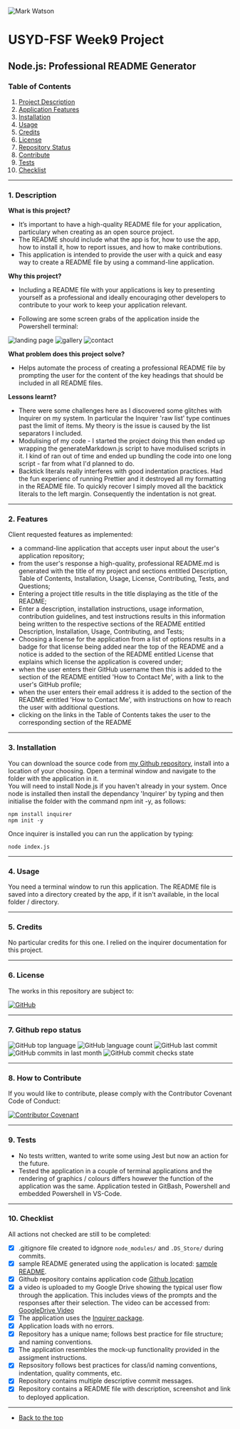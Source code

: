 ![Mark Watson](./img/JPG_banner_build-a-README.jpg)
# USYD-FSF Week9 Project
## Node.js: Professional README Generator

### Table of Contents  
  
   1. [Project Description](#1-description)
   2. [Application Features](#2-features)
   3. [Installation](#3-installation)
   4. [Usage](#4-usage)
   5. [Credits](#5-credits)
   6. [License](#6-license)
   7. [Repository Status](#7-github-repo-status)
   8. [Contribute](#8-how-to-contribute)
   9. [Tests](#9-tests)
   10. [Checklist](#10-checklist)

---
### 1. Description  
**What is this project?**  
* It’s important to have a high-quality README file for your application, particulary when creating as an open source project. 
* The README should include what the app is for, how to use the app, how to install it, how to report issues, and how to make contributions.  
* This application is intended to provide the user with a quick and easy way to create a README file by using a command-line application. 

**Why this project?**  
* Including a README file with your applications is key to presenting yourself as a professional and ideally encouraging other developers to contribute to your work to keep your application relevant.

* Following are some screen grabs of the application inside the Powershell terminal:

![landing page](./img/Build-a-README-screenshot1.jpg)
![gallery](./img/Build-a-README-screenshot2.jpg)
![contact](./img/Build-a-README-screenshot3.jpg)

**What problem does this project solve?**  
* Helps automate the process of creating a professional README file by prompting the user for the content of the key headings that should be included in all README files.

**Lessons learnt?**  
* There were some challenges here as I discovered some glitches with Inquirer on my system.  In particular the Inquirer 'raw list' type continues past the limit of items.  My theory is the issue is caused by the list separators I included.
* Modulising of my code - I started the project doing this then ended up wrapping the generateMarkdown.js script to have modulised scripts in it.  I kind of ran out of time and ended up bundling the code into one long script - far from what I'd planned to do.
* Backtick literals really interferes with good indentation practices.  Had the fun experienc of running Prettier and it destroyed all my formatting in the README file.  To quickly recover I simply moved all the backtick literals to the left margin.  Consequently the indentation is not great.

---
### 2. Features  
Client requested features as implemented:  

- a command-line application that accepts user input about the user's application repository;
- from the user's response a high-quality, professional README.md is generated with the title of my project and sections entitled Description, Table of Contents, Installation, Usage, License, Contributing, Tests, and Questions;
- Entering a project title results in the title displaying as the title of the README;
- Enter a description, installation instructions, usage information, contribution guidelines, and test instructions
results in this information being written to the respective sections of the README entitled Description, Installation, Usage, Contributing, and Tests;
- Choosing a license for the application from a list of options results in a badge for that license being added near the top of the README and a notice is added to the section of the README entitled License that explains which license the application is covered under;
- when the user enters their GitHub username then this is added to the section of the README entitled 'How to Contact Me', with a link to the user's GitHub profile;
- when the user enters their email address it is added to the section of the README entitled 'How to Contact Me', with instructions on how to reach the user with additional questions.
- clicking on the links in the Table of Contents takes the user to the corresponding section of the README

---
### 3. Installation  
You can download the source code from [my Github repository](https://github.com/Mark33Mark/build-a-README), install into a location of your choosing.  Open a terminal window and navigate to the folder with the application in it.  
You will need to install Node.js if you haven't already in your system.  Once node is installed then install the dependancy 'Inquirer' by typing and then initialise the folder with the command npm init -y, as follows: 

```
npm install inquirer
npm init -y
```   
Once inquirer is installed you can run the application by typing:

```
node index.js
```  

---
### 4. Usage  
You need a terminal window to run this application.  The README file is saved into a directory created by the app, if it isn't available, in the local folder / directory.

---
### 5. Credits  
No particular credits for this one. I relied on the inquirer documentation for this project.

---
### 6. License  
 The works in this repository are subject to:  

[![GitHub](https://img.shields.io/github/license/Mark33Mark/build-a-README)](doc/LICENSE.md)

---
### 7. Github repo status  

![GitHub top language](https://img.shields.io/github/languages/top/Mark33Mark/build-a-README)
![GitHub language count](https://img.shields.io/github/languages/count/Mark33Mark/build-a-README)
![GitHub last commit](https://img.shields.io/github/last-commit/Mark33Mark/build-a-README)
![GitHub commits in last month](https://img.shields.io/github/commit-activity/m/Mark33Mark/build-a-README)
![GitHub commit checks state](https://img.shields.io/github/checks-status/Mark33Mark/build-a-README/afcb05a564c68620d4322da5b7a8da91d5d52be9)

---
### 8. How to Contribute
 If you would like to contribute, please comply with the Contributor Covenant Code of Conduct:  

[![Contributor Covenant](https://img.shields.io/badge/Contributor%20Covenant-2.1-4baaaa.svg)](doc/code_of_conduct.md)

---
### 9. Tests  
- No tests written, wanted to write some using Jest but now an action for the future.
- Tested the application in a couple of terminal applications and the rendering of graphics / colours differs however the function of the application was the same.  Application tested in GitBash, Powershell and embedded Powershell in VS-Code.

---
### 10. Checklist  
 All actions not checked are still to be completed:
* [x]  .gitignore file created to idgnore `node_modules/` and `.DS_Store/` during commits.
* [x]  sample README generated using the application is located: [sample README](your_new_README/README.md).
* [x]  Github repository contains application code [Github location](https://github.com/Mark33Mark/build-a-README)
* [x]  a video is uploaded to my Google Drive showing the typical user flow through the application. This includes views of the prompts and the responses after their selection.  The video can be accessed from: [GoogleDrive Video](https://drive.google.com/file/d/1cAog-PyYmsD4gmm9ViNk0OcmPDlzMPxI/view?usp=sharing) 
* [x]  The application uses the [Inquirer package](https://www.npmjs.com/package/inquirer).
* [x]  Application loads with no errors.
* [x]  Repository has a unique name; follows best practice for file structure; and naming conventions.
* [x]  The application resembles the mock-up functionality provided in the assigment instructions.
* [x]  Repsository follows best practices for class/id naming conventions, indentation, quality comments, etc.
* [x]  Repository contains multiple descriptive commit messages.
* [x]  Repository contains a README file with description, screenshot and link to deployed application.
---

- [Back to the top](#usyd-fsf-week9-project)
